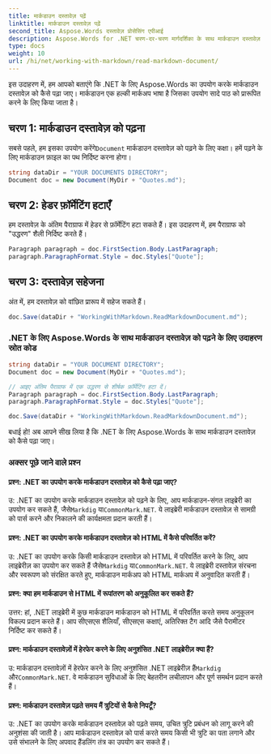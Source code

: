 ```yaml
---
title: मार्कडाउन दस्तावेज़ पढ़ें
linktitle: मार्कडाउन दस्तावेज़ पढ़ें
second_title: Aspose.Words दस्तावेज़ प्रोसेसिंग एपीआई
description: Aspose.Words for .NET चरण-दर-चरण मार्गदर्शिका के साथ मार्कडाउन दस्तावेज़ को पढ़ना सीखें।
type: docs
weight: 10
url: /hi/net/working-with-markdown/read-markdown-document/
---
```


इस उदाहरण में, हम आपको बताएंगे कि .NET के लिए Aspose.Words का उपयोग करके मार्कडाउन दस्तावेज़ को कैसे पढ़ा जाए। मार्कडाउन एक हल्की मार्कअप भाषा है जिसका उपयोग सादे पाठ को प्रारूपित करने के लिए किया जाता है।

## चरण 1: मार्कडाउन दस्तावेज़ को पढ़ना

 सबसे पहले, हम इसका उपयोग करेंगे`Document` मार्कडाउन दस्तावेज़ को पढ़ने के लिए कक्षा। हमें पढ़ने के लिए मार्कडाउन फ़ाइल का पथ निर्दिष्ट करना होगा।

```csharp
string dataDir = "YOUR DOCUMENTS DIRECTORY";
Document doc = new Document(MyDir + "Quotes.md");
```

## चरण 2: हेडर फ़ॉर्मेटिंग हटाएँ

हम दस्तावेज़ के अंतिम पैराग्राफ में हेडर से फ़ॉर्मेटिंग हटा सकते हैं। इस उदाहरण में, हम पैराग्राफ को "उद्धरण" शैली निर्दिष्ट करते हैं।

```csharp
Paragraph paragraph = doc.FirstSection.Body.LastParagraph;
paragraph.ParagraphFormat.Style = doc.Styles["Quote"];
```

## चरण 3: दस्तावेज़ सहेजना

अंत में, हम दस्तावेज़ को वांछित प्रारूप में सहेज सकते हैं।

```csharp
doc.Save(dataDir + "WorkingWithMarkdown.ReadMarkdownDocument.md");
```

### .NET के लिए Aspose.Words के साथ मार्कडाउन दस्तावेज़ को पढ़ने के लिए उदाहरण स्रोत कोड


```csharp
string dataDir = "YOUR DOCUMENT DIRECTORY";
Document doc = new Document(MyDir + "Quotes.md");

// आइए अंतिम पैराग्राफ में एक उद्धरण से शीर्षक फ़ॉर्मेटिंग हटा दें।
Paragraph paragraph = doc.FirstSection.Body.LastParagraph;
paragraph.ParagraphFormat.Style = doc.Styles["Quote"];

doc.Save(dataDir + "WorkingWithMarkdown.ReadMarkdownDocument.md");
```

बधाई हो! अब आपने सीख लिया है कि .NET के लिए Aspose.Words के साथ मार्कडाउन दस्तावेज़ को कैसे पढ़ा जाए।


### अक्सर पूछे जाने वाले प्रश्न

#### प्रश्न: .NET का उपयोग करके मार्कडाउन दस्तावेज़ को कैसे पढ़ा जाए?

उ: .NET का उपयोग करके मार्कडाउन दस्तावेज़ को पढ़ने के लिए, आप मार्कडाउन-संगत लाइब्रेरी का उपयोग कर सकते हैं, जैसे`Markdig` या`CommonMark.NET`. ये लाइब्रेरी मार्कडाउन दस्तावेज़ से सामग्री को पार्स करने और निकालने की कार्यक्षमता प्रदान करती हैं।

#### प्रश्न: .NET का उपयोग करके मार्कडाउन दस्तावेज़ को HTML में कैसे परिवर्तित करें?

 उ: .NET का उपयोग करके किसी मार्कडाउन दस्तावेज़ को HTML में परिवर्तित करने के लिए, आप लाइब्रेरीज़ का उपयोग कर सकते हैं जैसे`Markdig` या`CommonMark.NET`. ये लाइब्रेरी दस्तावेज़ संरचना और स्वरूपण को संरक्षित करते हुए, मार्कडाउन मार्कअप को HTML मार्कअप में अनुवादित करती हैं।

#### प्रश्न: क्या हम मार्कडाउन से HTML में रूपांतरण को अनुकूलित कर सकते हैं?

उत्तर: हां, .NET लाइब्रेरी में कुछ मार्कडाउन मार्कडाउन को HTML में परिवर्तित करते समय अनुकूलन विकल्प प्रदान करते हैं। आप सीएसएस शैलियाँ, सीएसएस कक्षाएं, अतिरिक्त टैग आदि जैसे पैरामीटर निर्दिष्ट कर सकते हैं।

#### प्रश्न: मार्कडाउन दस्तावेज़ों में हेरफेर करने के लिए अनुशंसित .NET लाइब्रेरीज़ क्या हैं?

 उ: मार्कडाउन दस्तावेज़ों में हेरफेर करने के लिए अनुशंसित .NET लाइब्रेरीज़ हैं`Markdig` और`CommonMark.NET`. वे मार्कडाउन सुविधाओं के लिए बेहतरीन लचीलापन और पूर्ण समर्थन प्रदान करते हैं।

#### प्रश्न: मार्कडाउन दस्तावेज़ पढ़ते समय मैं त्रुटियों से कैसे निपटूँ?

उ: .NET का उपयोग करके मार्कडाउन दस्तावेज़ को पढ़ते समय, उचित त्रुटि प्रबंधन को लागू करने की अनुशंसा की जाती है। आप मार्कडाउन दस्तावेज़ को पार्स करते समय किसी भी त्रुटि का पता लगाने और उसे संभालने के लिए अपवाद हैंडलिंग तंत्र का उपयोग कर सकते हैं।